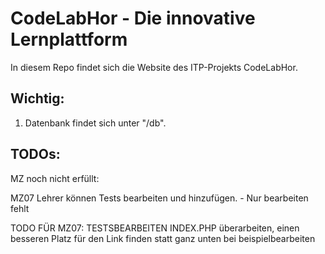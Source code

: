 # CodeLabHor - Die innovative Lernplattform

In diesem Repo findet sich die Website des ITP-Projekts CodeLabHor.

## Wichtig:

1. Datenbank findet sich unter "/db".

## TODOs:

MZ noch nicht erfüllt:

MZ07 
Lehrer können Tests bearbeiten und hinzufügen. - Nur bearbeiten fehlt

TODO FÜR MZ07: TESTSBEARBEITEN INDEX.PHP überarbeiten, einen besseren Platz für den Link finden statt ganz unten bei beispielbearbeiten